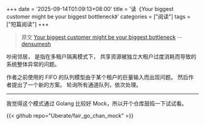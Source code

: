 +++
date = '2025-09-14T01:09:13+08:00'
title = '读《Your biggest customer might be your biggest bottleneck》'
categories = ["阅读"]
tags = ["短篇阅读"]
+++

> 原文 [Your biggest customer might be your biggest bottleneck](https://densumesh.dev/blog/fair-queue/) -- [densumesh](https://github.com/densumesh)

吵闹邻居，
是指在多租户隔离模式下，
共享资源被独立大租户过度消耗而导致的系统整体异常的问题。

作者之前使用的 FIFO 的队列模型由于某个租户的巨量输入而出现问题。
然后作者提出了一个新的方案。
轮询所有通道队列，依次处理。

---

我觉得这个模式通过 Golang 比较好 Mock，所以开个仓库鼓捣一下试试看。

{{< github repo="Uberate/fair_go_chan_mock" >}}